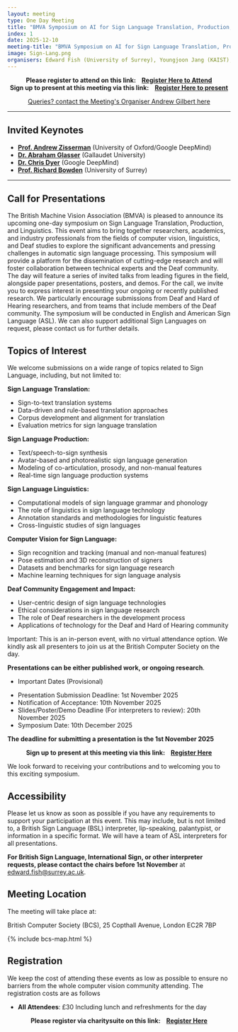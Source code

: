 ```yaml
---
layout: meeting
type: One Day Meeting
title: "BMVA Symposium on AI for Sign Language Translation, Production, and Linguistics (10th December 2025) "
index: 1
date: 2025-12-10
meeting-title: "BMVA Symposium on AI for Sign Language Translation, Production, and Linguistics"
image: Sign-Lang.png
organisers: Edward Fish (University of Surrey), Youngjoon Jang (KAIST), Özge Mercanoğlu Sincan (University of Surrey)
---
```


<div class="alert mt-3 alert-info" style="text-align:center;">
<span><strong>Please register to attend on this link: &nbsp;&nbsp;
<a class="btn btn-warning" role="button" href="https://bmva.charitysuite.com/events/pmvihyso">Register Here to Attend</a></strong></span>
</div>

<div class="alert mt-3 alert-info" style="text-align:center;">
<span><strong>Sign up to present at this meeting via this link: &nbsp;&nbsp;
<a class="btn btn-warning" role="button" href="https://bmva.charitysuite.com/forms/y3tedpnu">Register Here to present</a></strong></span>
</div>

<p style="text-align: center;">
<a class="btn btn-info" role="button" href="mailto:a.gilbert@surrey.ac.uk">Queries? contact the Meeting's Organiser Andrew Gilbert here</a></p>

---

## Invited Keynotes

* [**Prof. Andrew Zisserman**](https://www.robots.ox.ac.uk/~az/) (University of Oxford/Google DeepMind)
* [**Dr. Abraham Glasser**](https://abrahamglasser.com/) (Gallaudet University)
* [**Dr. Chris Dyer**](https://scholar.google.com/citations?user=W2DsnAkAAAAJ&hl=en) (Google DeepMind)
* [**Prof. Richard Bowden**](https://www.surrey.ac.uk/people/richard-bowden) (University of Surrey)

---

## Call for Presentations

The British Machine Vision Association (BMVA) is pleased to announce its upcoming one-day symposium on Sign Language Translation, Production, and Linguistics. This event aims to bring together researchers, academics, and industry professionals from the fields of computer vision, linguistics, and Deaf studies to explore the significant advancements and pressing challenges in automatic sign language processing.
This symposium will provide a platform for the dissemination of cutting-edge research and will foster collaboration between technical experts and the Deaf community. The day will feature a series of invited talks from leading figures in the field, alongside paper presentations, posters, and demos.
For the call, we invite you to express interest in presenting your ongoing or recently published research. We particularly encourage submissions from Deaf and Hard of Hearing researchers, and from teams that include members of the Deaf community. The symposium will be conducted in English and American Sign Language (ASL). We can also support additional Sign Languages on request, please contact us for further details. 

## Topics of Interest
We welcome submissions on a wide range of topics related to Sign Language, including, but not limited to:

**Sign Language Translation:**
* Sign-to-text translation systems
* Data-driven and rule-based translation approaches
* Corpus development and alignment for translation
* Evaluation metrics for sign language translation


**Sign Language Production:**
* Text/speech-to-sign synthesis
* Avatar-based and photorealistic sign language generation
* Modeling of co-articulation, prosody, and non-manual features
* Real-time sign language production systems

**Sign Language Linguistics:**
* Computational models of sign language grammar and phonology
* The role of linguistics in sign language technology
* Annotation standards and methodologies for linguistic features
* Cross-linguistic studies of sign languages

**Computer Vision for Sign Language:**
* Sign recognition and tracking (manual and non-manual features)
* Pose estimation and 3D reconstruction of signers
* Datasets and benchmarks for sign language research
* Machine learning techniques for sign language analysis

**Deaf Community Engagement and Impact:**
* User-centric design of sign language technologies
* Ethical considerations in sign language research
* The role of Deaf researchers in the development process
* Applications of technology for the Deaf and Hard of Hearing community

Important: This is an in-person event, with no virtual attendance option. We kindly ask all presenters to join us at the British Computer Society on the day.

**Presentations can be either published work, or ongoing research**. 

* Important Dates (Provisional)
- Presentation Submission Deadline: 1st November 2025
- Notification of Acceptance: 10th November 2025
- Slides/Poster/Demo Deadline (For interpreters to review): 20th November 2025
- Symposium Date: 10th December 2025

**The deadline for submitting a presentation is the 1st November 2025**

<div class="alert mt-3 alert-info" style="text-align:center;">
<span><strong>Sign up to present at this meeting via this link: &nbsp;&nbsp;
<a class="btn btn-warning" role="button" href="https://bmva.charitysuite.com/forms/y3tedpnu">Register Here</a></strong></span>
</div>

We look forward to receiving your contributions and to welcoming you to this exciting symposium.

## Accessibility

Please let us know as soon as possible if you have any requirements to support your participation at this event. This may include, but is not limited to, a British Sign Language (BSL) interpreter, lip-speaking, palantypist, or information in a specific format. We will have a team of ASL interpreters for all presentations.

**For British Sign Language, International Sign, or other interpreter requests, please contact the chairs before 1st November** at [edward.fish@surrey.ac.uk](mailto:edward.fish@surrey.ac.uk).

## Meeting Location

The meeting will take place at:

British Computer Society (BCS), 25 Copthall Avenue, London EC2R 7BP

{% include bcs-map.html %}

## Registration

We keep the cost of attending these events as low as possible to ensure no barriers from the whole computer vision community attending. 
The registration costs are as follows 
- **All Attendees**:  £30
Including lunch and refreshments for the day


<div class="alert mt-3 alert-info" style="text-align:center;">
<span><strong>Please register via charitysuite on this link: &nbsp;&nbsp;
<a class="btn btn-warning" role="button" href="https://bmva.charitysuite.com/events/pmvihyso">Register Here</a></strong></span>
</div>




